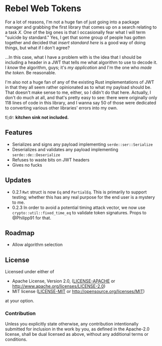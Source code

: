 # Rebel Web Tokens
For a lot of reasons, I'm not a huge fan of just going into a package manager and grabbing the first library that comes up on a search relating to a task *X.* One of the big ones is that I occasionally fear what I will term "suicide by standard." Yes, I get that some group of people has gotten together and decided that *insert standard here* is a good way of doing things, but what if I don't agree?

...In this case, what I have a problem with is the idea that I should be including a header in a JWT that tells me what algorithm to use to decode it. I *know* the algorithm, guys; it's *my application* and I'm the one who *made the token.* Be reasonable.

I'm also not a huge fan of any of the existing Rust implementations of JWT in that they all seem rather opinionated as to what my payload should be. That doesn't make sense to me, either, so I didn't do that here. Actually, I don't do much at all, and that's pretty easy to see: there were originally only 118 lines of code in this library, and I wanna say 50 of those were dedicated to converting various other libraries' errors into my own.

tl;dr: **kitchen sink not included.**

## Features
 - Serializes and signs any payload implementing `serde::ser::Serialize`
 - Deserializes and validates any payload implementing `serde::de::Deserialize`
 - Refuses to waste bits on JWT headers
 - Gives no fucks

## Updates
 - 0.2.1 `Rwt` struct is now `Eq` and `PartialEq`. This is primarily to support testing; whether this has any real purpose for the end user is a mystery to me.
 - 0.2.3 In order to avoid a potential timing attack vector, we now use `crypto::util::fixed_time_eq` to validate token signatures. Props to @Philipp91 for that.

## Roadmap
 - Allow algorithm selection

## License

Licensed under either of

 * Apache License, Version 2.0, ([LICENSE-APACHE][apc] or http://www.apache.org/licenses/LICENSE-2.0)
 * MIT license ([LICENSE-MIT][mit] or http://opensource.org/licenses/MIT)

at your option.

### Contribution

Unless you explicitly state otherwise, any contribution intentionally submitted for inclusion in the work by you, as defined in the Apache-2.0 license, shall be dual licensed as above, without any additional terms or conditions.

[apc]:https://github.com/archer884/rwt/blob/master/LICENSE-APACHE
[mit]:https://github.com/archer884/rwt/blob/master/LICENSE-MIT
